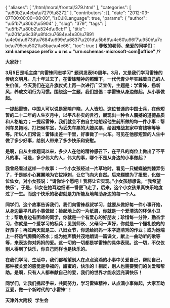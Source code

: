 {
    "aliases": [
        "/html/moral/frontal/379.html"
    ],
    "categories": [
        "\u80b2\u4eba\u7279\u8272"
    ],
    "contributors": [],
    "date": "2012-03-07T00:00:00+08:00",
    "isCJKLanguage": true,
    "params": {
        "author": "\u5fb7\u80b2\u5904"
    },
    "slug": "379",
    "tags": [
        "\u5fb7\u80b2\u524d\u6cbf"
    ],
    "title": "\u201c\u6c38\u8fdc\u7684\u4e30\u7891  \u4e0d\u673d\u7684\u699c\u6837\u201d\u5b66\u4e60\u96f7\u950b\u7cbe\u795e\u5021\u8bae\u4e66",
    "toc": true
}
**尊敬的老师、亲爱的同学们：xml:namespace prefix = o ns = "urn:schemas-microsoft-com:office:office" /?**

**大家好！**

**3月5日是毛主席“向雷锋同志学习” 题词发表50周年。3月，又是我们学习雷锋的传统文明月。几十年过去了，在雷锋精神的照耀下，一代代青少年实践着自己的人生价值。今天我们在这升旗仪式上再一次进行广泛宣传，主题是：学雷锋，扬新风，养成文明行为习惯。围绕这一主题，我们提倡：学雷锋从身边做起，从小事做起。**

**一提起雷锋，中国人可以说是家喻户晓，人人皆知。这位普通的中国士兵，在他短暂的二十二年的人生岁月中，以平凡朴实的言行，展现出一种令人震撼的道德品质和人格魅力；一提起雷锋，我们就会不由自主地想起他生前所做的每一件小事：帮列车员拖地、打扫候车室，为丢失车票的大嫂买票，给困难战友家中寄钱等等等等。所以人们常说：雷锋出差一千里，好事做了一火车。可见在他那短暂的人生中做了多少好事，给别人带来了多少快乐和安慰。**

**是啊，自从主席题词以来，多少人在他的精神感召下，在平凡的岗位上做出了不平凡的事。可是，多少伟大的人，伟大的事，哪个不是从身边的小事做起？**

**我曾经看过这样一个故事：一个小女孩经过一片草地时，看见一只蝴蝶被荆棘弄伤了，于是她小心翼翼地为它拔掉刺，让它飞向大自然。后来蝴蝶为了报恩，化做一位仙女，对小女孩说：“请你许个愿吧！我将让它实现。”小女孩想想说，“我希望快乐”。于是，仙女在她耳边细语一番便飞走了，后来，这个小女孩果真快乐地度过了一生。而这个快乐的秘密就是力所能及地帮助身边的每一个人。**

**同学们，这个故事告诉我们，我们向雷锋叔叔学习，就要从做好每一件小事开始，从身边最平凡的小事做起：捡起地上的一片纸屑，你就是一个爱清洁的环保小卫士；帮助身边有困难的同学，你就是一个有爱心的好朋友；珍惜每一分钟，勤奋学习，你就是一个爱学习的标兵；见到师长、父母问一声好，你就是一个懂礼貌的的好孩子；再过两天就是三、八妇女节，你送给妈妈一本字迹清秀的作业；或为她端上一杯热气腾腾的茶水；或为她声情并茂地朗诵一篇课文，献上一曲动听的歌等等，来表达你对妈妈的爱。这一切的一切都是学雷锋的具体表现。这一切，不仅仅别人得到了快乐，你自己同样也是快乐的。**

**在我们学习、生活中，我们都希望别人在点点滴滴的小事中关爱自己，帮助自己，那种被关爱的感觉是幸福的，甜蜜的，快乐的！相反，别人也需要我们的关爱和帮助。是啊，只有人人都奉献自己的爱，我们的世界才能永远充满快乐！** 

**同学们，让我们携起手来，共同努力，学习雷锋精神，从点滴小事做起，大家互助互爱，做一个新时代的“小雷锋”！** 

**天津外大附校   学生会**

